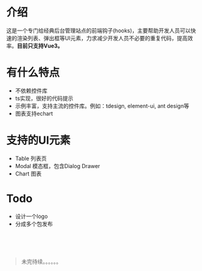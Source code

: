 # 介绍
这是一个专门给经典后台管理站点的前端钩子(hooks)，主要帮助开发人员可以快速的渲染列表、弹出框等UI元素，力求减少开发人员不必要的重复代码，提高效率。**目前只支持Vue3。**

# 有什么特点
- 不依赖控件库
- ts实现，很好的代码提示
- 示例丰富，支持主流的控件库。例如：tdesign, element-ui, ant design等
- 图表支持echart

# 支持的UI元素
- Table 列表页
- Modal 模态框，包含Dialog Drawer
- Chart 图表

# Todo
- 设计一个logo
- 分成多个包发布

<br>
<br>
<br>

> 未完待续。。。。。。
